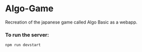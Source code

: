# Algo-Game

Recreation of the japanese game called Algo Basic as a webapp.

### To run the server:
```bash
npm run devstart
```